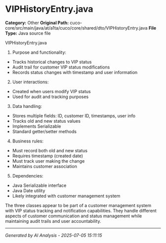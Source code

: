 # VIPHistoryEntry.java

**Category:** Other
**Original Path:** cuco-core/src/main/java/at/a1ta/cuco/core/shared/dto/VIPHistoryEntry.java
**File Type:** Java source file

VIPHistoryEntry.java

1. Purpose and functionality:
- Tracks historical changes to VIP status
- Audit trail for customer VIP status modifications
- Records status changes with timestamp and user information

2. User interactions:
- Created when users modify VIP status
- Used for audit and tracking purposes

3. Data handling:
- Stores multiple fields: ID, customer ID, timestamps, user info
- Tracks old and new status values
- Implements Serializable
- Standard getter/setter methods

4. Business rules:
- Must record both old and new status
- Requires timestamp (created date)
- Must track user making the change
- Maintains customer association

5. Dependencies:
- Java Serializable interface
- Java Date utility
- Likely integrated with customer management system

The three classes appear to be part of a customer management system with VIP status tracking and notification capabilities. They handle different aspects of customer communication and status management while maintaining audit trails and user accountability.

---
*Generated by AI Analysis - 2025-07-05 15:11:15*
